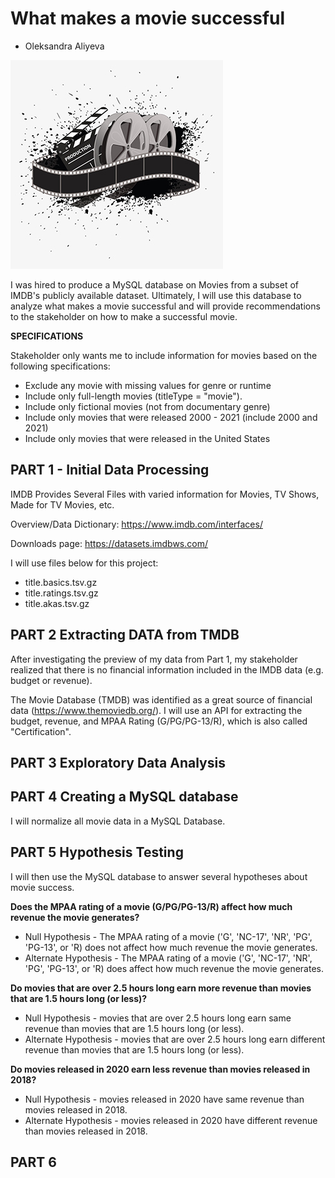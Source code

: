 # What makes a movie successful
* Oleksandra Aliyeva

![](Images/Movie-video-editing-logo-design.png.jpeg)


I was hired to produce a MySQL database on Movies from a subset of IMDB's publicly available dataset. Ultimately, I will use this database to analyze what makes a movie successful and will provide recommendations to the stakeholder on how to make a successful movie.
 
**SPECIFICATIONS**

Stakeholder only wants me to include information for movies based on the following specifications:

* Exclude any movie with missing values for genre or runtime
* Include only full-length movies (titleType = "movie").
* Include only fictional movies (not from documentary genre)
* Include only movies that were released 2000 - 2021 (include 2000 and 2021)
* Include only movies that were released in the United States

## **PART 1 - Initial Data Processing**

IMDB Provides Several Files with varied information for Movies, TV Shows, Made for TV Movies, etc.

 Overview/Data Dictionary: https://www.imdb.com/interfaces/
 
 Downloads page: https://datasets.imdbws.com/

I will use files below for this project:
* title.basics.tsv.gz
* title.ratings.tsv.gz
* title.akas.tsv.gz

## **PART 2 Extracting DATA from TMDB**

After investigating the preview of my data from Part 1, my stakeholder realized that there is no financial information included in the IMDB data (e.g. budget or revenue).

The Movie Database (TMDB) was identified as a great source of financial data (https://www.themoviedb.org/). I will use an API for extracting the budget, revenue, and MPAA Rating (G/PG/PG-13/R), which is also called "Certification".

## **PART 3 Exploratory Data Analysis**


## **PART 4 Creating a MySQL database**

I will normalize all movie data in a MySQL Database.

## **PART 5 Hypothesis Testing**

I will then use the MySQL database to answer several hypotheses about movie success.

**Does the MPAA rating of a movie (G/PG/PG-13/R) affect how much revenue the movie generates?**

* Null Hypothesis - The MPAA rating of a movie ('G', 'NC-17', 'NR', 'PG', 'PG-13', or 'R) does not affect how much revenue the movie generates.
* Alternate Hypothesis - The MPAA rating of a movie ('G', 'NC-17', 'NR', 'PG', 'PG-13', or 'R) does affect how much revenue the movie generates.

**Do movies that are over 2.5 hours long earn more revenue than movies that are 1.5 hours long (or less)?** 

* Null Hypothesis - movies that are over 2.5 hours long earn same revenue than movies that are 1.5 hours long (or less).
* Alternate Hypothesis - movies that are over 2.5 hours long earn different revenue than movies that are 1.5 hours long (or less).

**Do movies released in 2020 earn less revenue than movies released in 2018?**

* Null Hypothesis - movies released in 2020 have same revenue than movies released in 2018.
* Alternate Hypothesis - movies released in 2020 have different revenue than movies released in 2018.


## **PART 6**
